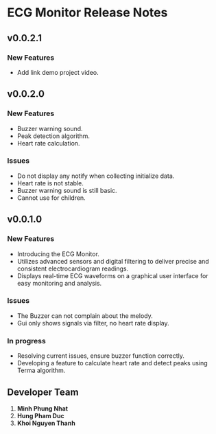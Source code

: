 # ECG Monitor Release Notes

## **v0.0.2.1**

### New Features
- Add link demo project video.

## **v0.0.2.0**

### New Features
- Buzzer warning sound.
- Peak detection algorithm.
- Heart rate calculation.

### Issues
- Do not display any notify when collecting initialize data.
- Heart rate is not stable.
- Buzzer warning sound is still basic.
- Cannot use for children.

## **v0.0.1.0**

### New Features
- Introducing the ECG Monitor.
- Utilizes advanced sensors and digital filtering to deliver precise and consistent electrocardiogram readings.
- Displays real-time ECG waveforms on a graphical user interface for easy monitoring and analysis.

### Issues
- The Buzzer can not complain about the melody.
- Gui only shows signals via filter, no heart rate display.

### In progress
- Resolving current issues, ensure buzzer function correctly.
- Developing a feature to calculate heart rate and detect peaks using Terma algorithm.

## Developer Team
1. **Minh Phung Nhat**
2. **Hung Pham Duc**
3. **Khoi Nguyen Thanh**